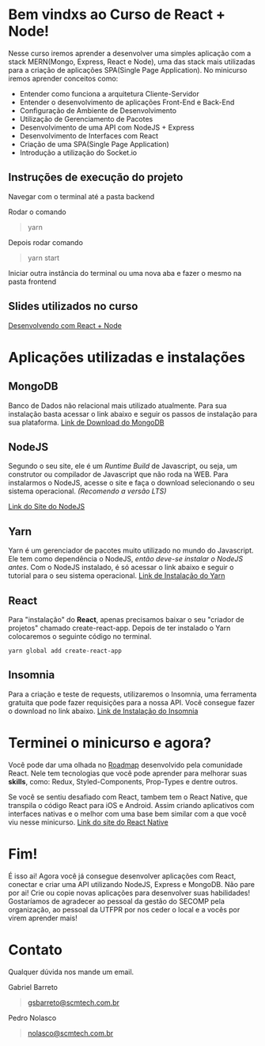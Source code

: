 # Bem vindxs ao Curso de React + Node!

Nesse curso iremos aprender a desenvolver uma simples aplicação com a stack MERN(Mongo, Express, React e Node), uma das stack mais utilizadas para a criação de aplicações SPA(Single Page Application).
No minicurso iremos aprender conceitos como:

- Entender como funciona a arquitetura Cliente-Servidor
- Entender o desenvolvimento de aplicações Front-End e Back-End
- Configuração de Ambiente de Desenvolvimento
- Utilização de Gerenciamento de Pacotes
- Desenvolvimento de uma API com NodeJS + Express
- Desenvolvimento de Interfaces com React
- Criação de uma SPA(Single Page Application)
- Introdução a utilização do Socket.io

## Instruções de execução do projeto
Navegar com o terminal até a pasta backend

Rodar o comando 
> yarn

Depois rodar comando
> yarn start

Iniciar outra instância do terminal ou uma nova aba e fazer o mesmo na pasta frontend

## Slides utilizados no curso

[Desenvolvendo com React + Node](https://docs.google.com/presentation/d/1uM2Xev31BGypXKmV8I6hIRUDd2RUDDW-NFeGMfVIpqI/edit?usp=sharing)

# Aplicações utilizadas e instalações

## MongoDB

Banco de Dados não relacional mais utilizado atualmente. Para sua instalação basta acessar o link abaixo e seguir os passos de instalação para sua plataforma.
[Link de Download do MongoDB](https://docs.mongodb.com/manual/installation/)

## NodeJS

Segundo o seu site, ele é um _Runtime Build_ de Javascript, ou seja, um construtor ou compilador de Javascript que não roda na WEB. Para instalarmos o NodeJS, acesse o site e faça o download selecionando o seu sistema operacional. _(Recomendo a versão LTS)_

[Link do Site do NodeJS](https://nodejs.org/en/)

## Yarn

Yarn é um gerenciador de pacotes muito utilizado no mundo do Javascript. Ele tem como dependência o NodeJS, _então deve-se instalar o NodeJS antes_. Com o NodeJS instalado, é só acessar o link abaixo e seguir o tutorial para o seu sistema operacional.
[Link de Instalação do Yarn](https://yarnpkg.com/en/docs/install)

## React

Para "instalação" do **React**, apenas precisamos baixar o seu "criador de projetos" chamado create-react-app. Depois de ter instalado o Yarn colocaremos o seguinte código no terminal.

    yarn global add create-react-app

## Insomnia

Para a criação e teste de requests, utilizaremos o Insomnia, uma ferramenta gratuita que pode fazer requisições para a nossa API. Você consegue fazer o download no link abaixo.
[Link de Instalação do Insomnia](https://insomnia.rest/download/)

# Terminei o minicurso e agora?

Você pode dar uma olhada no [Roadmap](https://github.com/adam-golab/react-developer-roadmap) desenvolvido pela comunidade React. Nele tem tecnologias que você pode aprender para melhorar suas **skills**, como:
Redux, Styled-Components, Prop-Types e dentre outros.

Se você se sentiu desafiado com React, tambem tem o React Native, que transpila o código React para iOS e Android. Assim criando aplicativos com interfaces nativas e o melhor com uma base bem similar com a que você viu nesse minicurso.
[Link do site do React Native](https://facebook.github.io/react-native/)

# Fim!

É isso ai! Agora você já consegue desenvolver aplicações com React, conectar e criar uma API utilizando NodeJS, Express e MongoDB. Não pare por ai! Crie ou copie novas aplicações para desenvolver suas habilidades!
Gostaríamos de agradecer ao pessoal da gestão do SECOMP pela organização, ao pessoal da UTFPR por nos ceder o local e a vocês por virem aprender mais!

# Contato

Qualquer dúvida nos mande um email.

Gabriel Barreto

> gsbarreto@scmtech.com.br

Pedro Nolasco

> nolasco@scmtech.com.br
